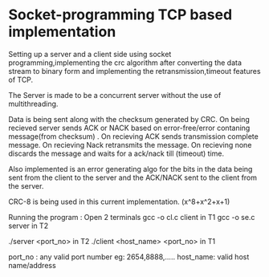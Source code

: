 # Socket-programming TCP based implementation
Setting up a server and a client side using socket programming,implementing the crc algorithm after converting the data stream to binary form and implementing the retransmission,timeout features of TCP.

The Server is made to be a concurrent server without the use of multithreading.

Data is being sent along with the checksum generated by CRC.
On being recieved server sends ACK or NACK based on error-free/error contaning message(from checksum) .
On recieving ACK sends transmission complete message.
On recieving Nack retransmits the message.
On recieving none discards the message and waits for a ack/nack till (timeout) time.

Also implemented is an error generating algo for the bits in the data being sent from the client to the server and the ACK/NACK sent to the client from the server.

CRC-8 is being used in this current implementation.
(x^8+x^2+x+1)


Running the program :
Open 2 terminals
gcc -o cl.c client in T1
gcc -o se.c server in T2

./server <port_no> in T2
./client <host_name> <port_no> in T1

port_no  : any valid port number eg: 2654,8888,.....
host_name: valid host name/address



